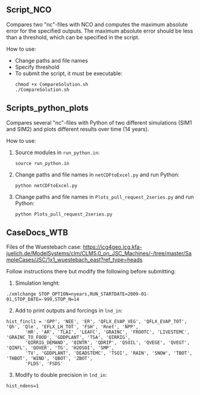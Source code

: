 ## Script_NCO
Compares two "nc"-files with NCO and computes the maximum absolute error for the specified outputs.
The maximum absolute error should be less than a threshold, which can be specified in the script.

How to use:
- Change paths and file names
- Specify threshold
- To submit the script, it must be executable:
  ```
  chmod +x CompareSolution.sh
  ./CompareSolution.sh
  ```

## Scripts_python_plots
Compares several "nc"-files with Python of two different simulations (SIM1 and SIM2) and plots different results over time (14 years).

How to use:
1) Source modules in `run_python.in`:
   ```
   source run_python.in
   ```
2) Change paths and file names in `netCDFtoExcel.py` and run Python:
   ```
   python netCDFtoExcel.py
   ```
3) Change paths and file names in `Plots_pull_request_2series.py` and run Python:
   ```
   python Plots_pull_request_2series.py
   ```


## CaseDocs_WTB
Files of the Wuestebach case:
https://icg4geo.icg.kfa-juelich.de/ModelSystems/clm/CLM5.0_on_JSC_Machines/-/tree/master/SampleCases/JSC/1x1_wuestebach_east?ref_type=heads

Follow instructions there but modify the following before submitting:

1) Simulation lenght:
  ```
  ./xmlchange STOP_OPTION=nyears,RUN_STARTDATE=2009-01-01,STOP_DATE=-999,STOP_N=14
  ```

2) Add to print outputs and forcings in `lnd_in`:
  ```
  hist_fincl1 = 'GPP', 'NEE', 'ER', 'QFLX_EVAP_VEG', 'QFLX_EVAP_TOT', 'Qh', 'Qle', 'EFLX_LH_TOT', 'FSH', 'Rnet', 'NPP',
         'HR', 'AR', 'TLAI', 'LEAFC', 'GRAINC', 'FROOTC', 'LIVESTEMC', 'GRAINC_TO_FOOD', 'GDDPLANT', 'TSA', 'QIRRIG',
         'QIRRIG_DEMAND', 'QINTR', 'QDRIP', 'QSOIL', 'QVEGE', 'QVEGT', 'QINFL', 'QOVER', 'TG', 'H2OSOI', 'SMP',
         'TV', 'GDDPLANT', 'DEADSTEMC', 'TSOI', 'RAIN', 'SNOW', 'TBOT', 'THBOT', 'WIND', 'QBOT', 'ZBOT',
         'FLDS', 'FSDS'
  ```		 

3) Modify to double precision in `lnd_in`: 
  ```
  hist_ndens=1
  ```
  
